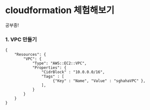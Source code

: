 # cloudformation 체험해보기

공부중!

### 1. VPC 만들기
```
{
    "Resources": {
        "VPC": {
            "Type": "AWS::EC2::VPC",
            "Properties": {
                "CidrBlock" : "10.0.0.0/16",
                "Tags" : [
                     {"Key" : "Name", "Value" : "sghahaVPC" },
                ],
            }
        }
    }
}
```
